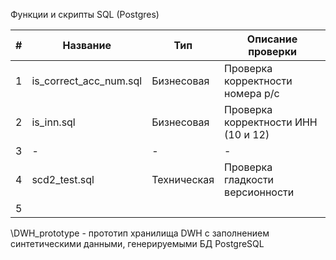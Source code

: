 Функции и скрипты SQL (Postgres)

| # | Название               | Тип         | Описание проверки                   |
|---|------------------------|-------------|-------------------------------------|
| 1 | is_correct_acc_num.sql | Бизнесовая  | Проверка корректности номера р/с    |
| 2 | is_inn.sql             | Бизнесовая  | Проверка корректности ИНН (10 и 12) |
| 3 | -                      | -           | -                                   |
| 4 | scd2_test.sql          | Техническая | Проверка гладкости версионности     |
| 5 |                        |             |                                     |


\DWH_prototype - прототип хранилища DWH с заполнением синтетическими данными, генерируемыми БД PostgreSQL 